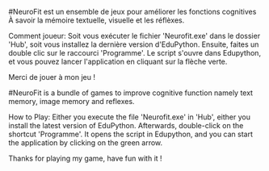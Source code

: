 #NeuroFit est un ensemble de jeux pour améliorer les fonctions cognitives
À savoir la mémoire textuelle, visuelle et les réflèxes.

Comment joueur: Soit vous exécuter le fichier 'Neurofit.exe' dans le dossier 'Hub',
soit vous installez la dernière version d'EduPython.
Ensuite, faites un double clic sur le raccourci 'Programme'.
Le script s'ouvre dans Edupython, et vous pouvez lancer l'application en cliquant sur la flèche verte.

Merci de jouer à mon jeu !

#NeuroFit is a bundle of games to improve cognitive function
namely text memory, image memory and reflexes.

How to Play: Either you execute the file 'Neurofit.exe' in 'Hub',
either you install the latest version of EduPython.
Afterwards, double-click on the shortcut 'Programme'.
It opens the script in Edupython,
and you can start the application by clicking on the green arrow.

Thanks for playing my game, have fun with it !